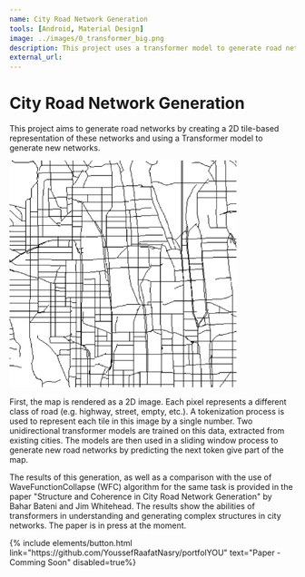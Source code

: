 ```yaml
---
name: City Road Network Generation
tools: [Android, Material Design]
image: ../images/0_transformer_big.png
description: This project uses a transformer model to generate road networks by representing the network as black and white tiled images. The tiles then are extracted as tokens, which can be combined by the transformer model to generate new networks.
external_url:
--- 
```


# City Road Network Generation

This project aims to generate road networks by creating a 2D tile-based representation of these networks and using a Transformer model to generate new networks.

<img src="../images/0_transformer_big.png" alt="preview" width="400"/>

First, the map is rendered as a 2D image. Each pixel represents a different class of road (e.g. highway, street, empty, etc.). A tokenization process is used to represent each tile in this image by a single number. Two unidirectional transformer models are trained on this data, extracted from existing cities. The models are then used in a sliding window process to generate new road networks by predicting the next token give part of the map.

The results of this generation, as well as a comparison with the use of WaveFunctionCollapse (WFC) algorithm for the same task is provided in the paper "Structure and Coherence in City Road Network Generation" by Bahar Bateni and Jim Whitehead. The results show the abilities of transformers in understanding and generating complex structures in city networks. The paper is in press at the moment.

<p class="text-center">
{% include elements/button.html link="https://github.com/YoussefRaafatNasry/portfolYOU" text="Paper - Comming Soon" disabled=true%}
</p>